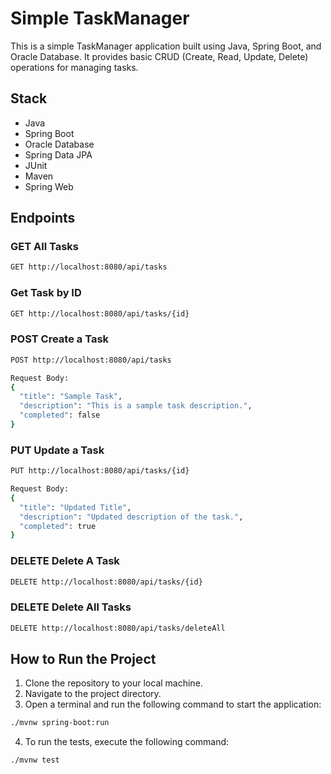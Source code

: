 # Simple TaskManager

This is a simple TaskManager application built using Java, Spring Boot, and Oracle Database. It provides basic CRUD (Create, Read, Update, Delete) operations for managing tasks.

## Stack

- Java
- Spring Boot
- Oracle Database
- Spring Data JPA
- JUnit
- Maven
- Spring Web

## Endpoints

### GET All Tasks

```bash
GET http://localhost:8080/api/tasks
```

### Get Task by ID

```bash
GET http://localhost:8080/api/tasks/{id}
```

### POST Create a Task

```bash
POST http://localhost:8080/api/tasks

Request Body:
{
  "title": "Sample Task",
  "description": "This is a sample task description.",
  "completed": false
}
```

### PUT Update a Task

```bash
PUT http://localhost:8080/api/tasks/{id}

Request Body:
{
  "title": "Updated Title",
  "description": "Updated description of the task.",
  "completed": true
}
```

### DELETE Delete A Task

```bash
DELETE http://localhost:8080/api/tasks/{id}
```

### DELETE Delete All Tasks

```bash
DELETE http://localhost:8080/api/tasks/deleteAll
```

## How to Run the Project

1. Clone the repository to your local machine.
2. Navigate to the project directory.
3. Open a terminal and run the following command to start the application:

```bash
./mvnw spring-boot:run
```

4. To run the tests, execute the following command:

```bash
./mvnw test
```

